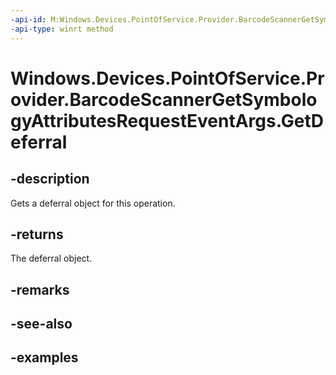 ```yaml
---
-api-id: M:Windows.Devices.PointOfService.Provider.BarcodeScannerGetSymbologyAttributesRequestEventArgs.GetDeferral
-api-type: winrt method
---
```


<!-- Method syntax.
public Deferral BarcodeScannerGetSymbologyAttributesRequestEventArgs.GetDeferral()
-->

# Windows.Devices.PointOfService.Provider.BarcodeScannerGetSymbologyAttributesRequestEventArgs.GetDeferral

## -description
Gets a deferral object for this operation.

## -returns
The deferral object.

## -remarks

## -see-also

## -examples

